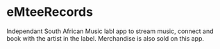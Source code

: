 # eMteeRecords
Independant South African Music labl app to stream music, connect and book with the artist in the label. Merchandise is also sold on this app.

